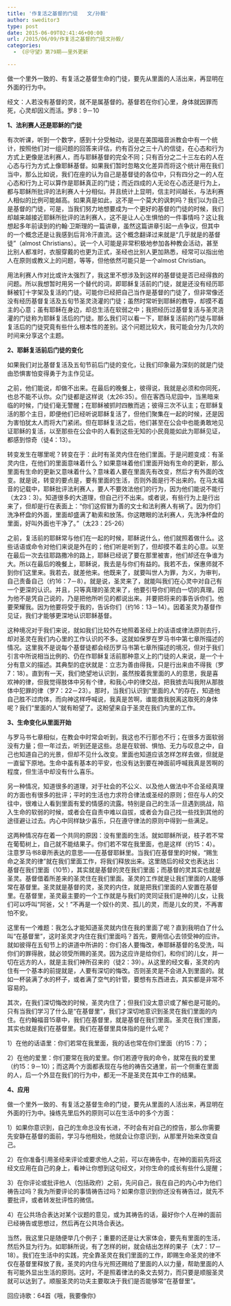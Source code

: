 ```yaml
---
title: '作复活之基督的门徒   文/孙毅'
author: sweditor3
type: post
date: 2015-06-09T02:41:46+00:00
url: /2015/06/09/作复活之基督的门徒文孙毅/
categories:
  - 《＠守望》第79期——里外更新

---
```

做一个里外一致的、有复活之基督生命的门徒，要先从里面的人活出来，再显明在外面的行为中。<!--more-->

经文：人若没有基督的灵，就不是属基督的。基督若在你们心里，身体就因罪而死，心灵却因义而活。罗8：9－10

**1、法利赛人还是耶稣的门徒**

有次听课，听到一个数字，感到十分受触动，说是在美国福音派教会中有一个统计，按照他们对一组问题的回答来评估，约有百分之三十八的信徒，在心态和行为方式上更像是法利赛人，而与耶稣基督的完全不同；只有百分之二十三左右的人在心态与行为方式上像耶稣基督。如果我们暂时忽略文化差异而将这个统计用在我们当中，那么比如说，我们在座的认为自己是基督徒的各位中，只有四分之一的人在心态和行为上可以算作是耶稣真正的门徒；而近四成的人无论在心态还是行为上，都与耶稣所批评的法利赛人十分相似。并且统计上显明，信主时间越长，与法利赛人相似的比例可能越高。如果真是如此，这不是一个莫大的讽刺吗？我们以为自己是基督的门徒，可是，当我们努力地想要成为一个更好的基督的门徒的时候，我们却越来越接近耶稣所批评的法利赛人，这不是让人心生惧怕的一件事情吗？这让我想起多年前读到的约翰·卫斯理的一篇讲章，虽然这篇讲章引起一点争议，但其中的一个概念还是让我感到后背冷汗直流。这个概念翻译过来就是“几乎就是的基督徒”（almost Christians）。说一个人可能是非常积极地参加各种教会活动，甚至比别人都准时，衣服穿戴的也更为正式，圣经也比别人更加熟悉，经常可以指出他人在原则或教义上的问题，等等，但他依然可能只是一个almost Christian。

用法利赛人作对比或许太强烈了，我这里不想涉及到这样的基督徒是否已经得救的问题。所以我想暂时用另一个替代的词，即耶稣复活前的门徒，就是还没有经历耶稣被钉十字架及复活的门徒。可能你已经把自己当作是基督的门徒了，但非常像还没有经历基督复活及五旬节圣灵浇灌的门徒；虽然时常听到耶稣的教导，却摸不着主的心意；虽有耶稣在身边，却总生活在软弱之中；我把经历过基督复活与圣灵浇灌的门徒称为耶稣复活后的门徒。那么我们可以看一下，耶稣复活前的门徒与耶稣复活后的门徒究竟有些什么根本性的差别。这个问题比较大，我可能会分为几次的时间来分享这个主题。

**2、耶稣复活前后门徒的变化**

如果我们对比基督复活及五旬节前后门徒的变化，让我们印象最为深刻的就是门徒由恐惧害怕变得勇于为主作见证。

之前，他们能说，却做不出来。在最后的晚餐上，彼得说，我就是必须和你同死，也总不能不认你。众门徒都是这样说（太26:35）。但在客西马尼园中，当黑暗来临的时候，门徒们毫无警醒；在耶稣被抓时四散而逃；彼得三次不认主；在耶稣复活的那个主日，即便他们已经听说耶稣复活了，但他们聚集在一起的时候，还是因为害怕犹太人而将大门紧闭。但在耶稣复活之后，他们甚至在公会中也能勇敢地见证耶稣的复活，以至那些在公会中的人看到这些无知的小民竟能如此为耶稣见证，都感到惊奇（徒4：13）。
  
转变发生在哪里呢？转变在于：此时有圣灵内住在他们里面。于是问题变成：有圣灵内住，在他们的里面意味着什么？如果意味着他们里面开始有生命的更新，那么里面有生命的更新又意味着什么？意味着人要在里面先有改变，然后才有外面的改变。就是说，转变的要点是，要有里面的生活，否则外面是行不出来的。在马太福音的记载中，耶稣批评法利赛人，要人不要效法他们的行为，因为他们能说不能行（太23：3）。知道很多的大道理，但自己行不出来。或者说，有些行为上是行出来了，但却是行在表面上：“你们这假冒为善的文士和法利赛人有祸了。因为你们洗净杯盘的外面，里面却盛满了勒索和放荡。你这瞎眼的法利赛人，先洗净杯盘的里面，好叫外面也干净了。”（太23：25-26）

之前，复活前的耶稣常与他们在一起的时候，耶稣说什么，他们就照着做什么。这些话语或命令对他们来说是外在的；他们听是听到了，但却摸不着主的心意。以至在最后一次去往耶路撒冷的路上，耶稣已经说了要在那里被害，他们却还在争谁为大。所以在最后的晚餐上，耶稣说，我去是与你们有益的。我若不去，保惠师就不到你们这里来。我若去，就差他来。他既来了，就要叫世人为罪，为义，为审判，自己责备自己（约16：7－8）。就是说，圣灵来了，就能叫我们在心灵中对自己有一个更深的认识。并且，只等真理的圣灵来了，他要引导你们明白一切的真理。因为他不是凭自己说的，乃是把他所听见的都说出来。并要把将来的事告诉你们。他要荣耀我。因为他要将受于我的，告诉你们（约16：13－14）。因着圣灵为基督作见证，我们才能够更深地认识耶稣基督。
  
这种境况对于我们来说，就如我们比较外在地照着圣经上的话语或律法原则去行，却对圣灵在我们内心里的工作认识的不多。这就如保罗在罗马书中第七章所描述的情况。这里我不是说每个基督徒都会经历罗马书第七章所描述的境况，但对于我们引言中所说相当比例的、仍在作耶稣复活前那种意义上的门徒的人来说，是一个十分有意义的描述。其典型的症状就是：立志为善由得我，只是行出来由不得我（罗7：18）。直到有一天，我们绝望地认识到，虽然按着我里面的人的意思，我是喜欢神的律，但我觉得肢体中另有个律，和我心中的律交战，把我掳去叫我附从那肢体中犯罪的律（罗7：22－23）。那时，当我们认识到“里面的人”的存在，知道他自己胜不过肉体，而向神这样呼喊说，我真是苦啊，谁能救我脱离这取死的身体呢？我们“里面的人”就有盼望了。这盼望来自于圣灵在我们内里的工作。

**3、生命变化从里面开始**

与罗马书七章相似，在教会中时常会听到，我这也不行那也不行；在很多方面软弱没有力量；但一年过去，听到还是这些。总是在软弱、惧怕、无力与叹息之中，自己也知道自己的光景，但却不见什么改变。里面也知道应该怎样怎样去做，但就是一直留下原地。生命中虽有基本的平安，也没有达到要在神面前呼喊我真是苦啊的程度，但生活中却没有什么喜乐。

另一种情况，知道很多的道理，对于社会的不公义、以及他人做法中不合圣经真理的方面也有很多的批评；平时的生活也力求符合律法或圣经的原则；但在与人的交往中，很难让人看到里面有爱的情感的流露。特别是自己的生活一旦遇到挑战，陷入生命的软弱的时候，或者会在自责中难以自拔，或者会为自己找一些找到其他的途径避让过去。内心中同样缺少喜乐，只在遵守律法的原则中得到一些满足。

这两种情况存在着一个共同的原因：没有里面的生活。就如耶稣所说，枝子若不常在葡萄树上，自己就不能结果子。你们若不常在我里面，也是这样（约15：4）。注意罗马书8章所表达的意思——在基督耶稣里。当我们在基督里的时候，“赐生命之圣灵的律”就在我们里面工作，将我们释放出来。这里随后的经文也表达出：基督在我们里面（10节），其实就是基督的灵在我们里面；而基督的灵其实也就是圣灵。基督借着所差来的圣灵住在我们里面。圣灵的工作就是让我们里面的人能够常在基督里。圣灵就是基督的灵，圣灵的内住，就是把我们里面的人安置在基督里。在基督里，圣灵最主要的一个工作就是与我们的灵同证我们是神的儿女，让我们可以呼叫“阿爸，父！”不再是一个奴仆的灵、孤儿的灵，而是儿女的灵，不再害怕不安。

这里有一个难题：我怎么才能知道圣灵就内住在我的里面了呢？直到我明白了什么叫“在基督里”，这时圣灵才内住在我们里面吗？首先，要用信心去领受神的应许。就如彼得在五旬节上的讲道中所讲的：你们各人要悔改，奉耶稣基督的名受洗，叫你们的罪得赦，就必领受所赐的圣灵。因为这应许是给你们，和你们的儿女，并一切在远方的人，就是主我们神所召来的（徒2：39）。从这里的经文看，圣灵的内住有一个基本的前提就是，人要有深切的悔改。否则圣灵是不会进入到里面的。就如一杯装满了水的杯子，或者满了空气的针管，要想有东西进去，其实都是非常不容易的。

其次，在我们深切悔改的时候，圣灵内住了；但我们没太意识或了解也是可能的。只有当我们学习了什么是“在基督里”，我们才深切地意识到圣灵在我们里面的内住。在约翰福音15章中，我们在基督里，就是基督在我们里面。圣灵在我们里面，其实也就是我们在基督里。我们在基督里具体指的是什么呢？

1）在他的话语里：你们若常在我里面，我的话也常在你们里面（约15：7）；
  
2）在他的爱里：你们要常在我的爱里。你们若遵守我的命令，就常在我的爱里（约15：9－10）；而这两个方面都表现在与他的祷告交通里，前一个侧重在里面的人，后一个外显在我们的行为中，都无一不是圣灵在其中工作的结果。

**4、应用**

做一个里外一致的、有复活之基督生命的门徒，要先从里面的人活出来，再显明在外面的行为中。操练先里后外的原则可以在生活中的多个方面：
  
1）如果你意识到，自己的生命总没有长进，不时会有对自己的控告，那么你需要先安静在基督的面前，学习与他相处，他就会让你意识到，从那里开始来改变自己。
  
2）在你准备引用圣经来评论或要求他人之前，可以在祷告中，在神的面前先将这经文应用在自己的身上，看神让你想到这句经文，对你生命的成长有些什么提醒；
  
3）在你评论或批评他人（包括政府）之前，先问自己，我在自己的内心中为他们祷告过吗？我为所要评论的事情祷告过吗？如果你意识到你还没有祷告过，就先不要批评，或者转发批评性的微信。
  
4）在公共场合表达对某个议题的意见，或为其祷告的话，最好你个人在神的面前已经祷告或思想过，然后再在公共场合表达。

当然，我这里只是随便举几个例子；重要的还是让大家体会，要先有里面的生活，然后外显为行为。如耶稣所说，有了怎样的树，就会结出怎样的果子（太7：17－18）。我们在生活中的实践，完全靠圣灵在我们里面的工作，即赐生命圣灵的律不仅在基督里释放了我，圣灵的内住与光照还赐给了里面的人以力量，帮助里面的人有可能外显出生活的原则。这时，不是照着律法的条文去努力，而只要是顺服圣灵就可以达到了。顺服圣灵的功夫主要取决于我们是否能够常“在基督里”。

回应诗歌：64首《哦，我要像你》